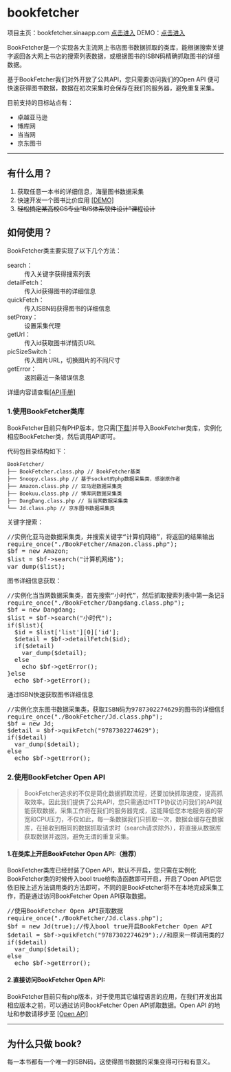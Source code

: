 bookfetcher
===========
项目主页：bookfetcher.sinaapp.com <a href="http://bookfetcher.sinaapp.com">点击进入</a>
DEMO：<a href="http://bookfetcher.sinaapp.com/Demo">点击进入</a>
<p>BookFetcher是一个实现各大主流网上书店图书数据抓取的类库，能根据搜索关键字返回各大网上书店的搜索列表数据，或根据图书的ISBN码精确抓取图书的详细数据。</p>
<p>基于BookFetcher我们对外开放了公共API，您只需要访问我们的Open API 便可快速获得图书数据，数据在初次采集时会保存在我们的服务器，避免重复采集。</p>
<p>目前支持的目标站点有：</p>
<ul>
  <li>卓越亚马逊</li>
  <li>博库网</li>
  <li>当当网</li>
  <li>京东图书</li>
</ul>
<hr>
<h2 >有什么用？</h2>
<ol>
  <li>获取任意一本书的详细信息，海量图书数据采集</li>
  <li>快速开发一个图书比价应用 <a href="<{:U('Demo/index')}>">[DEMO]</a></li>
  <li><del>轻松搞定某高校CS专业“B/S体系软件设计”课程设计</del></li>
</ol>
 <h2 >如何使用？</h2>
             <p>BookFetcher类主要实现了以下几个方法：</p>
            <dl class="dl-horizontal">
              <dt>search：</dt>
              <dd>传入关键字获得搜索列表</dd>
              <dt>detailFetch：</dt>
              <dd>传入id获得图书的详细信息</dd>
              <dt>quickFetch：</dt>
              <dd>传入ISBN码获得图书的详细信息</dd>
              <dt>setProxy：</dt>
              <dd>设置采集代理</dd>
              <dt>getUrl：</dt>
              <dd>传入id获取图书详情页URL</dd>
              <dt>picSizeSwitch：</dt>
              <dd>传入图片URL，切换图片的不同尺寸</dd>
              <dt>getError：</dt>
              <dd>返回最近一条错误信息</dd>
            </dl>
            <p>详细内容请查看<a href="<{:U('Index/document')}>">[API手册]</a></p>
            <h3>1.使用BookFetcher类库</h3>
            <p>
              BookFetcher目前只有PHP版本，您只需<a href="<{:U('Index/download')}>">[下载]</a>并导入BookFetcher类库，实例化相应BookFetcher类，然后调用API即可。
            </p>
            <p>代码包目录结构如下：</p>
<pre class="prettyprint"><code class="bash">BookFetcher/
├── BookFetcher.class.php // BookFetcher基类
├── Snoopy.class.php // 基于socket的php数据采集类，感谢原作者
├── Amazon.class.php // 亚马逊数据采集类
├── Bookuu.class.php // 博库网数据采集类
├── DangDang.class.php // 当当网数据采集类
└── Jd.class.php // 京东图书数据采集类</code></pre>
           <p>关键字搜索：</p>
           <pre class="prettyprint linenums">//实例化亚马逊数据采集类，并搜索关键字“计算机网络”，将返回的结果输出
require_once("./BookFetcher/Amazon.class.php");
$bf = new Amazon;
$list = $bf->search("计算机网络");
var_dump($list);</pre>
           <p>图书详细信息获取：</p>
           <pre class="prettyprint linenums">//实例化当当网数据采集类，首先搜索“小时代”，然后抓取搜索列表中第一条记录的详细信息
require_once("./BookFetcher/Dangdang.class.php");
$bf = new Dangdang;
$list = $bf->search("小时代");
if($list){
  $id = $list['list'][0]['id'];
  $detail = $bf->detailFetch($id);
  if($detail)
    var_dump($detail);
  else
    echo $bf->getError();
}else
  echo $bf->getError();</pre>
  <p>通过ISBN快速获取图书详细信息</p>
           <pre class="prettyprint linenums">//实例化京东图书数据采集类，获取ISBN码为9787302274629的图书的详细信息
require_once("./BookFetcher/Jd.class.php");
$bf = new Jd;
$detail = $bf->quikFetch("9787302274629");
if($detail)
  var_dump($detail);
else
  echo $bf->getError();</pre>
  <h3>2.使用BookFetcher Open API</h3>
            <p>
              <blockquote>BookFetcher追求的不仅是简化数据抓取流程，还要加快抓取速度，提高抓取效率。因此我们提供了公共API，您只需通过HTTP协议访问我们的API就能获取数据，采集工作将在我们的服务器完成，这能降低您本地服务器的带宽和CPU压力，不仅如此，每一条数据我们只抓取一次，数据会缓存在数据库，在接收到相同的数据抓取请求时（search请求除外），将直接从数据库获取数据并返回，避免无谓的重复采集。</blockquote>
            </p>
            <h4>1.在类库上开启BookFetcher Open API:（推荐）</h4>
            <p>BookFetcher类库已经封装了Open API，默认不开启，您只需在实例化BookFetcher类的时候传入bool true给构造函数即可开启，开启了Open API后您依旧按上述方法调用类的方法即可，不同的是BookFetcher将不在本地完成采集工作，而是通过访问BookFetcher Open API获取数据。</p>
           <pre class="prettyprint linenums">//使用BookFetcher Open API获取数据
require_once("./BookFetcher/Jd.class.php");
$bf = new Jd(true);//传入bool true开启BookFetcher Open API
$detail = $bf->quikFetch("9787302274629");//和原来一样调用类的方法即可
if($detail)
  var_dump($detail);
else
  echo $bf->getError();</pre>
          <h4>2.直接访问BookFetcher Open API:</h4>
          <p>BookFetcher目前只有php版本，对于使用其它编程语言的应用，在我们开发出其相应版本之前，可以通过访问BookFetcher Open API抓取数据。Open API 的地址和参数请移步至 <a href="<{:U('Api/index')}>">[Open API]</a></p>
          <hr>
          <h2 >为什么只做 book?</h2>
            <p>每一本书都有一个唯一的ISBN码，这使得图书数据的采集变得可行和有意义。</p>
          </div><!-- /.blog-post -->